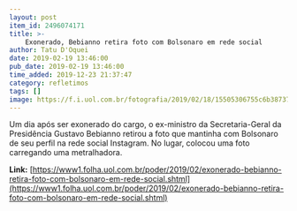 ```yaml
---
layout: post
item_id: 2496074171
title: >-
    Exonerado, Bebianno retira foto com Bolsonaro em rede social
author: Tatu D'Oquei
date: 2019-02-19 13:46:00
pub_date: 2019-02-19 13:46:00
time_added: 2019-12-23 21:37:47
category: refletimos
tags: []
image: https://f.i.uol.com.br/fotografia/2019/02/18/15505306755c6b387370660_1550530675_3x2_rt.jpg
---
```


Um dia após ser exonerado do cargo, o ex-ministro da Secretaria-Geral da Presidência Gustavo Bebianno retirou a foto que mantinha com Bolsonaro de seu perfil na rede social Instagram. No lugar, colocou uma foto carregando uma metralhadora.

**Link:** [https://www1.folha.uol.com.br/poder/2019/02/exonerado-bebianno-retira-foto-com-bolsonaro-em-rede-social.shtml](https://www1.folha.uol.com.br/poder/2019/02/exonerado-bebianno-retira-foto-com-bolsonaro-em-rede-social.shtml)

